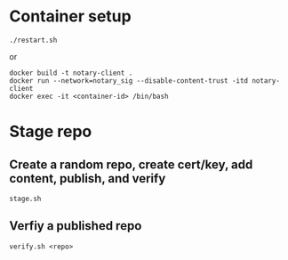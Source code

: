 # Container setup
```
./restart.sh
```

or 

```
docker build -t notary-client .
docker run --network=notary_sig --disable-content-trust -itd notary-client
docker exec -it <container-id> /bin/bash
```

# Stage repo

## Create a random repo, create cert/key, add content, publish, and verify
```
stage.sh
```

## Verfiy a published repo
```
verify.sh <repo>
```
